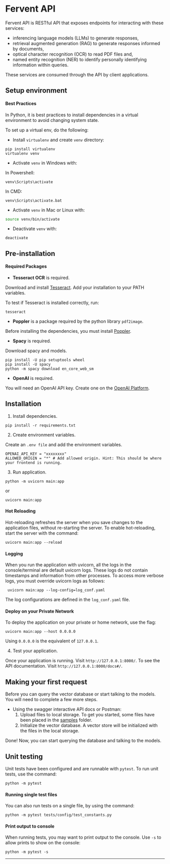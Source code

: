 # Fervent API

Fervent API is RESTful API that exposes endpoints for interacting with these services:
- inferencing language models (LLMs) to generate responses, 
- retrieval augmented generation (RAG) to generate responses informed by documents, 
- optical character recognition (OCR) to read PDF files and,
- named entity recognition (NER) to identify personally identifying information within queries.

These services are consumed through the API by client applications.

## Setup environment

#### Best Practices

In Python, it is best practices to install dependencies in a virtual environment to avoid
changing system state.

To set up a virtual env, do the following:

- Install `virtualenv` and create `venv` directory:

```commandline
pip install virtualenv
virtualenv venv
```

- Activate `venv` in Windows with:

In Powershell:
```commandline
venv\Scripts\activate
```

In CMD:
```commandline
venv\Scripts\activate.bat
```

- Activate `venv` in Mac or Linux with:

```zsh
source venv/bin/activate
```

- Deactivate `venv` with:

```commandline
deactivate
```

## Pre-installation

#### Required Packages

- **Tesseract OCR** is required.

Download and install [Tesseract](https://tesseract-ocr.github.io/tessdoc/Installation.html).
Add your installation to your PATH variables.

To test if Tesseract is installed correctly, run:

```commandline
tesseract
```

- **Poppler** is a package required by the python library `pdf2image`.

Before installing the dependencies, you must install [Poppler](https://pdf2image.readthedocs.io/en/latest/installation.html).

- **Spacy** is required.

Download spacy and models.

```commandline
pip install -U pip setuptools wheel
pip install -U spacy
python -m spacy download en_core_web_sm
```

- **OpenAI** is required.

You will need an OpenAI API key. Create one on the [OpenAI Platform](https://platform.openai.com/).

## Installation

1. Install dependencies.

```commandline
pip install -r requirements.txt
```

2. Create environment variables.

Create an `.env file` and add the environment variables.

```env
OPENAI_API_KEY = "xxxxxxxx"
ALLOWED_ORIGIN = "*" # Add allowed origin. Hint: This should be where your frontend is running.
```

3. Run application.

```commandline
python -m uvicorn main:app
```
or
```commandline
uvicorn main:app
```

#### Hot Reloading
Hot-reloading refreshes the server when you save changes to the application files, without re-starting the server.
To enable hot-reloading, start the server with the command:

```commandline
uvicorn main:app --reload
```

#### Logging
When you run the application with uvicorn, all the logs in the console/terminal are default uvicorn logs.
These logs do not contain timestamps and information from other processes. To access more verbose logs, 
you must override uvicorn logs as follows:

```commandline
 uvicorn main:app --log-config=log_conf.yaml
```

The log configurations are defined in the `log_conf.yaml` file.

#### Deploy on your Private Network 
To deploy the application on your private or home network, use the flag:

```commandline
uvicorn main:app --host 0.0.0.0
```

Using `0.0.0.0` is the equivalent of `127.0.0.1`.

4. Test your application.

Once your application is running. Visit `http://127.0.0.1:8000/`. 
To see the API documentation. Visit `http://127.0.0.1:8000/docs#/`.


## Making your first request

Before you can query the vector database or start talking to the models.
You will need to complete a few more steps.

- Using the swagger interactive API docs or Postman:
    1. Upload files to local storage. To get you started, some files have been placed in the [samples](./sample-files/uploads) folder.
    2. Initialize the vector database. A vector store will be initialized with the files in the local storage.

Done! Now, you can start querying the database and talking to the models. 


## Unit testing

Unit tests have been configured and are runnable with `pytest`. To run unit tests, use the command:

```commandline
python -m pytest
```

#### Running single test files

You can also run tests on a single file, by using the command:

```commandline
python -m pytest tests/config/test_constants.py
```

#### Print output to console

When running tests, you may want to print output to the console. Use `-s` to allow prints to show on the console:

```commandline
python -m pytest -s
```

---